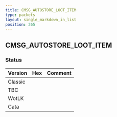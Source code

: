 ```yaml
---
title: CMSG_AUTOSTORE_LOOT_ITEM
type: packets
layout: single_markdown_in_list
position: 265
---
```


## CMSG_AUTOSTORE_LOOT_ITEM

### Status

Version | Hex | Comment
---------- | ---------- | ---------- 
Classic |  |  
TBC |  |  
WotLK |  |  
Cata |  |  
